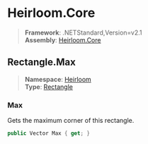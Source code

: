 # Heirloom.Core

> **Framework**: .NETStandard,Version=v2.1  
> **Assembly**: [Heirloom.Core][0]  

## Rectangle.Max

> **Namespace**: [Heirloom][0]  
> **Type**: [Rectangle][1]  

### Max

Gets the maximum corner of this rectangle.

```cs
public Vector Max { get; }
```

[0]: ../../../Heirloom.Core.md
[1]: ../Rectangle.md
